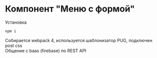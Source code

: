 # Компонент "Меню с формой"
Установка 
```bash
npm i
```

Собирается webpack 4, используется шаблонизатор PUG, подключен post css<br>
Общение с baas (firebase) по REST API
